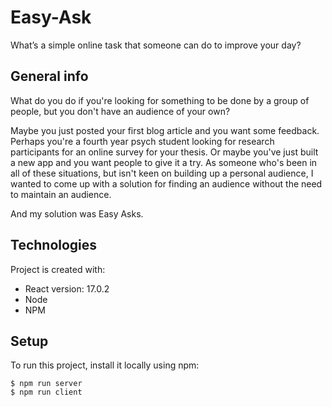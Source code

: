 # Easy-Ask
What’s a simple online task that someone can do to improve your day?

## General info
What do you do if you're looking for something to be done by a group of people, but you don't have an audience of your own?

Maybe you just posted your first blog article and you want some feedback. Perhaps you're a fourth year psych student looking for research participants for an online survey for your thesis. Or maybe you've just built a new app and you want people to give it a try. As someone who's been in all of these situations, but isn't keen on building up a personal audience, I wanted to come up with a solution for finding an audience without the need to maintain an audience.

And my solution was Easy Asks.
	
## Technologies
Project is created with:
* React version: 17.0.2
* Node
* NPM
	
## Setup
To run this project, install it locally using npm:

```
$ npm run server
$ npm run client
